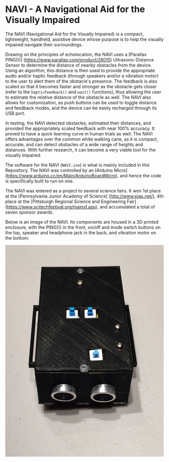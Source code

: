 # NAVI - A Navigational Aid for the Visually Impaired
The NAVI (Navigational Aid for the Visually Impaired) is a compact, lightweight, handheld, assistive device whose purpose is to help the visually impaired navigate their surroundings.

Drawing on the principles of echolocation, the NAVI uses a [Parallax PING)))] (https://www.parallax.com/product/28015) Ultrasonic Distance Sensor to determine the distance of nearby obstacles from the device. Using an algorithm, this distance is then used to provide the appropriate audio and/or haptic feedback (through speakers and/or a vibration motor) to the user to alert them of the obstacle's presence. The feedback is also scaled so that it becomes faster and stronger as the obstacle gets closer (refer to the `hapticFeedback()` and `wait()` functions), thus allowing the user to estimate the relative distance of the obstacle as well. The NAVI also allows for customization, as push buttons can be used to toggle distance and feedback modes, and the device can be easily recharged through its USB port.

In testing, the NAVI detected obstacles, estimated their distances, and provided the appropriately scaled feedback with near 100% accuracy. It proved to have a quick learning curve in human trials as well. The NAVI offers advantages over the common white walking cane, as it is compact, accurate, and can detect obstacles of a wide range of heights and distances. With further research, it can become a very viable tool for the visually impaired.

The software for the NAVI (`NAVI.ino`) is what is mainly included in this Repository. The NAVI was controlled by an [Arduino Micro] (https://www.arduino.cc/en/Main/ArduinoBoardMicro), and hence the code is specifically built to run on one.

The NAVI was entered as a project to several science fairs. It won 1st place at the [Pennsylvania Junior Academy of Science] (http://www.pjas.net/), 4th place at the [Pittsburgh Regional Science and Engineering Fair] (https://www.scitechfestival.org/mainsf.asp), and accumulated a total of seven sponsor awards.

Below is an image of the NAVI. Its components are housed in a 3D printed enclosure, with the PING))) in the front, on/off and mode switch buttons on the top, speaker and headphone jack in the back, and vibration motor on the bottom:

![alt tag](https://github.com/sarthak-n/NAVI/blob/master/img/NAVI.JPG)